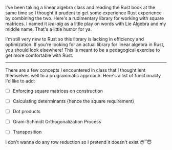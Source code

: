   I've been taking a linear algebra class and reading the Rust book at the same time so I thought it prudent to get some experience Rust experience by combining the two. Here's a rudimentary library for working with square
  matrices. I named it *lee-alg* as a little play on words with Lie Algebra and my middle name. That's a little humor for ya.

  I'm still very new to Rust so this library is lacking in efficiency and optimization. If you're looking for an actual library for linear algebra in Rust, you should look elsewhere! This is meant to be a 
  pedagogical exercise to get more comfortable with Rust.

---

  There are a few concepts I encountered in class that I thought lent themselves well to a programmatic approach. Here's a list of functionality I'd like to add:
  - [ ] Enforcing square matrices on construction
  - [ ] Calculating determinants {hence the square requirement)
  - [ ] Dot products
  - [ ] Gram-Schmidt Orthogonalization Process
  - [ ] Transposition


I don't wanna do any row reduction so I pretend it doesn't exist 😴😇
